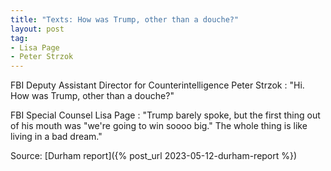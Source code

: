```yaml
---
title: "Texts: How was Trump, other than a douche?"
layout: post
tag:
- Lisa Page
- Peter Strzok
---
```


FBI Deputy Assistant Director for Counterintelligence Peter Strzok
: "Hi. How was Trump, other than a douche?"

FBI Special Counsel Lisa Page
: "Trump barely spoke, but the first thing out of his mouth was "we're going to win soooo big." The whole thing is like living in a bad dream."

Source: [Durham report]({% post_url 2023-05-12-durham-report %})
